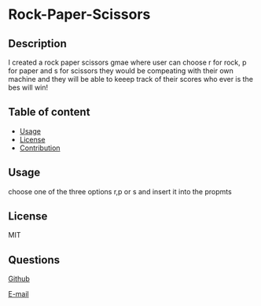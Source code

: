 # Rock-Paper-Scissors

## Description

I created a rock paper scissors gmae where user can choose r for rock, p for paper and s for scissors they would be compeating with their own machine and they will be able to keeep track of their scores who ever is the bes will win!

## Table of content

- [Usage](#usage)
- [License](#license)
- [Contribution](#contribution)

## Usage

choose one of the three options r,p or s and insert it into the propmts

## License

MIT

## Questions

[Github](https://github.com/jvprofits28)

[E-mail](mailto:juanvazquez9828@gmail.com)
